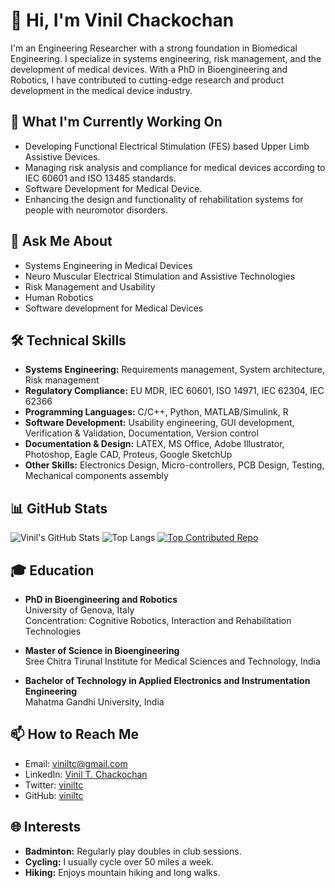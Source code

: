 # 👋 Hi, I'm Vinil Chackochan

I'm an Engineering Researcher with a strong foundation in Biomedical Engineering. I specialize in systems engineering, risk management, and the development of medical devices. With a PhD in Bioengineering and Robotics, I have contributed to cutting-edge research and product development in the medical device industry.

## 🌱 What I'm Currently Working On
- Developing Functional Electrical Stimulation (FES) based Upper Limb Assistive Devices.
- Managing risk analysis and compliance for medical devices according to IEC 60601 and ISO 13485 standards.
- Software Development for Medical Device.
- Enhancing the design and functionality of rehabilitation systems for people with neuromotor disorders.

## 💬 Ask Me About
- Systems Engineering in Medical Devices
- Neuro Muscular Electrical Stimulation and Assistive Technologies
- Risk Management and Usability
- Human Robotics
- Software development for Medical Devices

## 🛠️ Technical Skills
- **Systems Engineering:** Requirements management, System architecture, Risk management 
- **Regulatory Compliance:** EU MDR, IEC 60601, ISO 14971, IEC 62304, IEC 62366
- **Programming Languages:** C/C++, Python, MATLAB/Simulink, R
- **Software Development:** Usability engineering, GUI development, Verification & Validation, Documentation, Version control 
- **Documentation & Design:** LATEX, MS Office, Adobe Illustrator, Photoshop, Eagle CAD, Proteus, Google SketchUp
- **Other Skills:** Electronics Design, Micro-controllers, PCB Design, Testing, Mechanical components assembly

## 📊 GitHub Stats
![Vinil's GitHub Stats](https://github-readme-stats.vercel.app/api?username=viniltc&show_icons=true&theme=radical)
![Top Langs](https://github-readme-stats.vercel.app/api/top-langs/?username=viniltc&layout=compact&theme=radical)
[![Top Contributed Repo](https://github-readme-stats.vercel.app/api/pin/?username=viniltc&repo=your-repo-name&theme=radical)](https://github.com/viniltc/your-repo-name)


## 🎓 Education
- **PhD in Bioengineering and Robotics**  
  University of Genova, Italy  
  Concentration: Cognitive Robotics, Interaction and Rehabilitation Technologies

- **Master of Science in Bioengineering**  
  Sree Chitra Tirunal Institute for Medical Sciences and Technology, India

- **Bachelor of Technology in Applied Electronics and Instrumentation Engineering**  
  Mahatma Gandhi University, India

## 📫 How to Reach Me
- Email: [viniltc@gmail.com](mailto:viniltc@gmail.com)
- LinkedIn: [Vinil T. Chackochan](https://www.linkedin.com/in/vinil-t-c-0b188a4b/)
- Twitter: [viniltc](https://x.com/viniltc)
- GitHub: [viniltc](https://github.com/viniltc)

## 🌐 Interests
- **Badminton:** Regularly play doubles in club sessions.
- **Cycling:** I usually cycle over 50 miles a week.
- **Hiking:** Enjoys mountain hiking and long walks.


